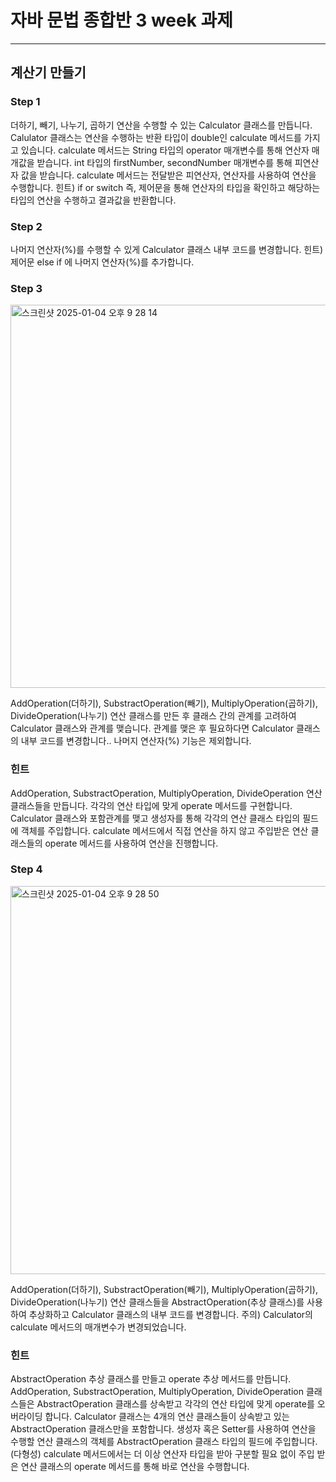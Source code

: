 # 자바 문법 종합반 3 week 과제

**********

## 계산기 만들기

### Step 1 
더하기, 빼기, 나누기, 곱하기 연산을 수행할 수 있는 Calculator 클래스를 만듭니다.
Calulator 클래스는 연산을 수행하는 반환 타입이 double인 calculate 메서드를 가지고 있습니다.
calculate 메서드는 String 타입의 operator 매개변수를 통해 연산자 매개값을 받습니다.
int 타입의 firstNumber, secondNumber 매개변수를 통해 피연산자 값을 받습니다.
calculate 메서드는 전달받은 피연산자, 연산자를 사용하여 연산을 수행합니다.
힌트) if or switch 즉, 제어문을 통해 연산자의 타입을 확인하고 해당하는 타입의 연산을 수행하고 결과값을 반환합니다.

### Step 2 
나머지 연산자(%)를 수행할 수 있게 Calculator 클래스 내부 코드를 변경합니다.
힌트) 제어문 else if 에 나머지 연산자(%)를 추가합니다.

### Step 3
<img width="613" alt="스크린샷 2025-01-04 오후 9 28 14" src="https://github.com/user-attachments/assets/ebfa20fe-e0a7-45d5-8360-cfcdaf9a3397" />

AddOperation(더하기), SubstractOperation(빼기), MultiplyOperation(곱하기), DivideOperation(나누기) 연산 클래스를 만든 후 클래스 간의 관계를 고려하여 Calculator 클래스와 관계를 맺습니다.
관계를 맺은 후 필요하다면 Calculator 클래스의 내부 코드를 변경합니다.. 나머지 연산자(%) 기능은 제외합니다.
### 힌트

AddOperation, SubstractOperation, MultiplyOperation, DivideOperation 연산 클래스들을 만듭니다.
각각의 연산 타입에 맞게 operate 메서드를 구현합니다.
Calculator 클래스와 포함관계를 맺고 생성자를 통해 각각의 연산 클래스 타입의 필드에 객체를 주입합니다.
calculate 메서드에서 직접 연산을 하지 않고 주입받은 연산 클래스들의 operate 메서드를 사용하여 연산을 진행합니다.

### Step 4
<img width="621" alt="스크린샷 2025-01-04 오후 9 28 50" src="https://github.com/user-attachments/assets/4270225b-d8fd-482d-b6ad-afdada85719d" />

AddOperation(더하기), SubstractOperation(빼기), MultiplyOperation(곱하기), DivideOperation(나누기) 연산 클래스들을 AbstractOperation(추상 클래스)를 사용하여 추상화하고 Calculator 클래스의 내부 코드를 변경합니다.
주의) Calculator의 calculate 메서드의 매개변수가 변경되었습니다.
### 힌트

AbstractOperation 추상 클래스를 만들고 operate 추상 메서드를 만듭니다.
AddOperation, SubstractOperation, MultiplyOperation, DivideOperation 클래스들은 AbstractOperation 클래스를 상속받고 각각의 연산 타입에 맞게 operate를 오버라이딩 합니다.
Calculator 클래스는 4개의 연산 클래스들이 상속받고 있는 AbstractOperation 클래스만을 포함합니다.
생성자 혹은 Setter를 사용하여 연산을 수행할 연산 클래스의 객체를 AbstractOperation 클래스 타입의 필드에 주입합니다.(다형성)
calculate 메서드에서는 더 이상 연산자 타입을 받아 구분할 필요 없이 주입 받은 연산 클래스의 operate 메서드를 통해 바로 연산을 수행합니다.
